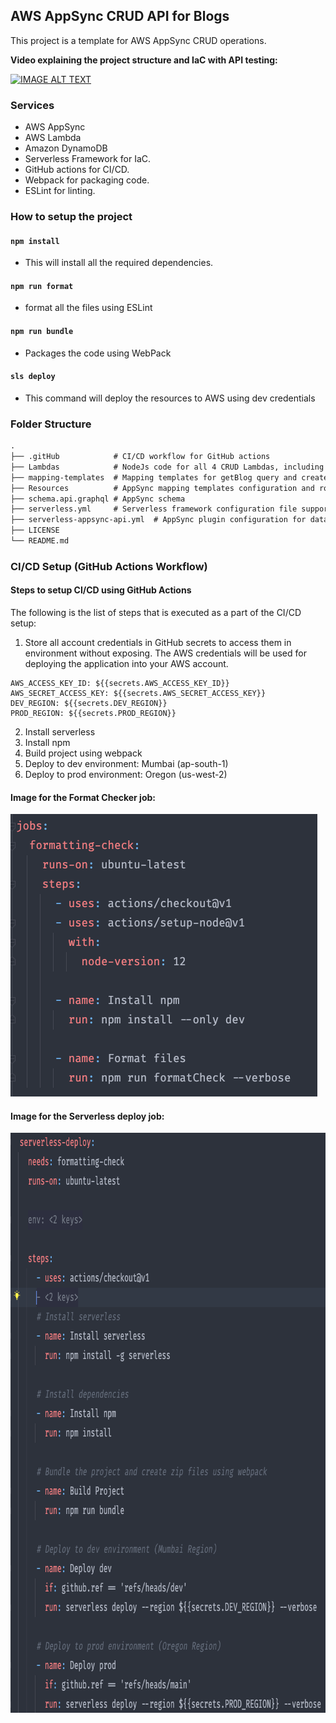 ## AWS AppSync CRUD API for Blogs
This project is a template for AWS AppSync CRUD operations.

**Video explaining the project structure and IaC with API testing:**
<div align="left">
  <a href="https://www.youtube.com/watch?v=THFPUMcF86E"><img src="https://img.youtube.com/vi/THFPUMcF86E/0.jpg" alt="IMAGE ALT TEXT"></a>
</div>

### Services
- AWS AppSync
- AWS Lambda
- Amazon DynamoDB
- Serverless Framework for IaC.
- GitHub actions for CI/CD.
- Webpack for packaging code.
- ESLint for linting.

### How to setup the project

#### `npm install`
- This will install all the required dependencies.

#### `npm run format`
- format all the files using ESLint

#### `npm run bundle`
- Packages the code using WebPack

#### `sls deploy`
- This command will deploy the resources to AWS using dev credentials

### Folder Structure
```markdown
.
├── .gitHub            # CI/CD workflow for GitHub actions
├── Lambdas            # NodeJs code for all 4 CRUD Lambdas, including dynamodb helper functions
├── mapping-templates  # Mapping templates for getBlog query and create, update, delete mutations 
├── Resources          # AppSync mapping templates configuration and roles
├── schema.api.graphql # AppSync schema
├── serverless.yml     # Serverless framework configuration file supporting IaC
├── serverless-appsync-api.yml  # AppSync plugin configuration for data sources
├── LICENSE
└── README.md
```

### CI/CD Setup (GitHub Actions Workflow)
#### Steps to setup CI/CD using GitHub Actions
The following is the list of steps that is executed as a part of the CI/CD setup:

1. Store all account credentials in GitHub secrets to access them in environment without exposing. The AWS credentials will be used for deploying the application into your AWS account.
```
AWS_ACCESS_KEY_ID: ${{secrets.AWS_ACCESS_KEY_ID}}
AWS_SECRET_ACCESS_KEY: ${{secrets.AWS_SECRET_ACCESS_KEY}}
DEV_REGION: ${{secrets.DEV_REGION}}
PROD_REGION: ${{secrets.PROD_REGION}}
```
2. Install serverless
3. Install npm
6. Build project using webpack
7. Deploy to dev environment: Mumbai (ap-south-1)
8. Deploy to prod environment: Oregon (us-west-2)

#### Image for the Format Checker job:
<img src="./readme-assets/jobs-format-check.png"/></p>

#### Image for the Serverless deploy job:
<img src="./readme-assets/jobs-serverless-deploy.png" width = "787px" height="928"/></p>